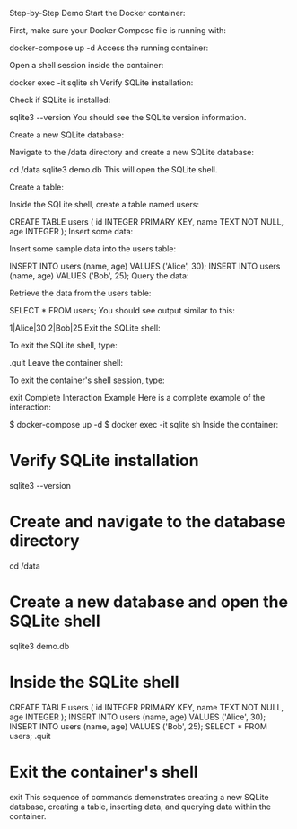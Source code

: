 Step-by-Step Demo
Start the Docker container:

First, make sure your Docker Compose file is running with:


docker-compose up -d
Access the running container:

Open a shell session inside the container:


docker exec -it sqlite sh
Verify SQLite installation:

Check if SQLite is installed:


sqlite3 --version
You should see the SQLite version information.

Create a new SQLite database:

Navigate to the /data directory and create a new SQLite database:


cd /data
sqlite3 demo.db
This will open the SQLite shell.

Create a table:

Inside the SQLite shell, create a table named users:

CREATE TABLE users (
    id INTEGER PRIMARY KEY,
    name TEXT NOT NULL,
    age INTEGER
);
Insert some data:

Insert some sample data into the users table:

INSERT INTO users (name, age) VALUES ('Alice', 30);
INSERT INTO users (name, age) VALUES ('Bob', 25);
Query the data:

Retrieve the data from the users table:

SELECT * FROM users;
You should see output similar to this:

1|Alice|30
2|Bob|25
Exit the SQLite shell:

To exit the SQLite shell, type:

.quit
Leave the container shell:

To exit the container's shell session, type:

exit
Complete Interaction Example
Here is a complete example of the interaction:

$ docker-compose up -d
$ docker exec -it sqlite sh
Inside the container:

# Verify SQLite installation
sqlite3 --version

# Create and navigate to the database directory
cd /data

# Create a new database and open the SQLite shell
sqlite3 demo.db

# Inside the SQLite shell
CREATE TABLE users (
    id INTEGER PRIMARY KEY,
    name TEXT NOT NULL,
    age INTEGER
);
INSERT INTO users (name, age) VALUES ('Alice', 30);
INSERT INTO users (name, age) VALUES ('Bob', 25);
SELECT * FROM users;
.quit

# Exit the container's shell
exit
This sequence of commands demonstrates creating a new SQLite database, creating a table, inserting data, and querying data within the container.







